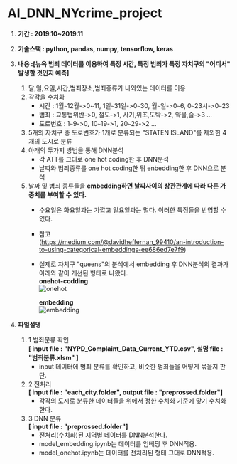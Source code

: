 # AI_DNN_NYcrime_project

1. **기간 : 2019.10~2019.11** 

2. **기술스택 : python, pandas, numpy, tensorflow, keras**

3. **내용 :[뉴욕 범죄 데이터를 이용하여 **특정 시간**, **특정 범죄**가 **특정 자치구**의 "**어디서**" 발생할 것인지 예측]**
    1. 달,일,요일,시간,범죄장소,범죄종류가 나와있는 데이터를 이용
    2. 각각을 수치화
        - 시간 : 1월`~`12월->0~11, 1일`~`31일->0`~`30, 월`~`일->0`~`6, 0`~`23시->0`~`23
        - 범죄 : 교통법위반->0, 절도->1, 사기,위조,도박->2, 약물,술->3 ...
        - 도로번호 : 1`~`9->0, 10`~`19->1, 20`~`29->2 ...
    3. 5개의 자치구 중 도로번호가 1개로 분류되는 "STATEN ISLAND"를 제외한 4개의 도시로 분류
    4. 아래의 두가지 방법을 통해 DNN분석
        - 각 ATT를 그대로 one hot coding한 후 DNN분석  
        - 날짜와 범죄종류를 one hot coding한 뒤 enbedding한 후 DNN으로 분석
    5. 날짜 및 범죄 종류들을 **embedding하면 날짜사이의 상관관계에 따라 다른 가중치를 부여할 수 있다.**  
        - 수요일은 화요일과는 가깝고 일요일과는 멀다. 이러한 특징들을 반영할 수 있다.  
        - 참고  
        (https://medium.com/@davidheffernan_99410/an-introduction-to-using-categorical-embeddings-ee686ed7e7f9)  
        - 실제로 자치구 "queens"의 분석에서 embedding 후 DNN분석의 결과가 아래와 같이 개선된 형태로 나왔다.  
        **onehot-codding**  
        ![onehot](https://user-images.githubusercontent.com/50386280/78471226-a499c100-776a-11ea-94cc-5be7afcd8115.png)  
        
            **embedding**  
            ![embedding](https://user-images.githubusercontent.com/50386280/78471327-6d77df80-776b-11ea-8d77-681f18e1c4a6.png)

4. **파일설명**
    1. 1 범죄분류 확인  
        **[ input file : "NYPD_Complaint_Data_Current_YTD.csv", 설명 file : "범죄분류.xlsm" ]** 
        - input 데이터에 범죄 분류를 확인하고, 비슷한 범죄들을 어떻게 묶을지 판단.  
    2. 2 전처리  
        **[ input file : "each_city.folder", output file : "preprossed.folder"]**
        - 각각의 도시로 분류한 데이터들을 위에서 정한 수치화 기준에 맞기 수치화 한다.
    3. 3 DNN 분류  
        **[ input file : "preprossed.folder"]**
        - 전처리(수치화)된 지역별 데이터를 DNN분석한다.
        - model_embedding.ipynb는 데이터를 임베딩 후 DNN적용.
        - model_onehot.ipynb는 데이터를 전처리된 형태 그대로 DNN적용.
        
    
        
